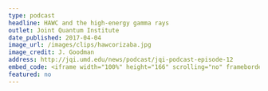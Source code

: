 ```yaml
---
type: podcast
headline: HAWC and the high-energy gamma rays
outlet: Joint Quantum Institute
date_published: 2017-04-04
image_url: /images/clips/hawcorizaba.jpg
image_credit: J. Goodman
address: http://jqi.umd.edu/news/podcast/jqi-podcast-episode-12
embed_code: <iframe width="100%" height="166" scrolling="no" frameborder="no" src="https://w.soundcloud.com/player/?url=https%3A//api.soundcloud.com/tracks/316085200"></iframe>
featured: no
---
```

